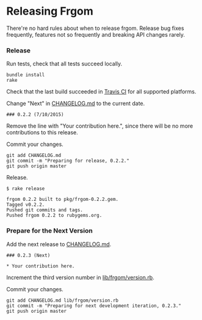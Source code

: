 # Releasing Frgom

There're no hard rules about when to release frgom. Release bug fixes frequently, features not so frequently and breaking API changes rarely.

### Release

Run tests, check that all tests succeed locally.

```
bundle install
rake
```

Check that the last build succeeded in [Travis CI](https://travis-ci.org/dblock/frgom) for all supported platforms.

Change "Next" in [CHANGELOG.md](CHANGELOG.md) to the current date.

```
### 0.2.2 (7/10/2015)
```

Remove the line with "Your contribution here.", since there will be no more contributions to this release.

Commit your changes.

```
git add CHANGELOG.md
git commit -m "Preparing for release, 0.2.2."
git push origin master
```

Release.

```
$ rake release

frgom 0.2.2 built to pkg/frgom-0.2.2.gem.
Tagged v0.2.2.
Pushed git commits and tags.
Pushed frgom 0.2.2 to rubygems.org.
```

### Prepare for the Next Version

Add the next release to [CHANGELOG.md](CHANGELOG.md).

```
### 0.2.3 (Next)

* Your contribution here.
```

Increment the third version number in [lib/frgom/version.rb](lib/frgom/version.rb).

Commit your changes.

```
git add CHANGELOG.md lib/frgom/version.rb
git commit -m "Preparing for next development iteration, 0.2.3."
git push origin master
```
